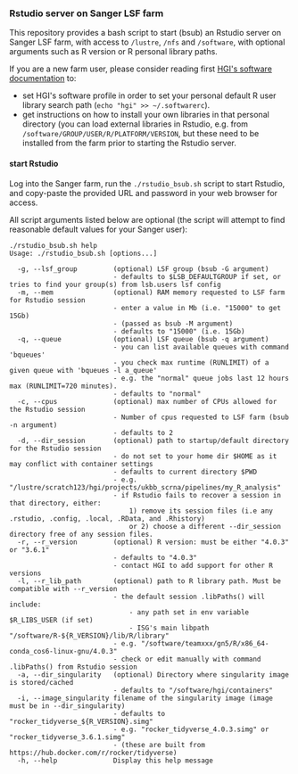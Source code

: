 ### Rstudio server on Sanger LSF farm
  
This repository provides a bash script to start (bsub) an Rstudio server on Sanger LSF farm, with access to `/lustre`, `/nfs` and `/software`, with optional arguments such as R version or R personal library paths.

If you are a new farm user, please consider reading first [HGI's software documentation](https://confluence.sanger.ac.uk/display/HGI/Software+on+the+Farm) to:
- set HGI's software profile in order to set your personal default R user library search path (`echo "hgi" >> ~/.softwarerc`).
- get instructions on how to install your own libraries in that personal directory (you can load external libraries in Rstudio, e.g. from `/software/GROUP/USER/R/PLATFORM/VERSION`, but these need to be installed from the farm prior to starting the Rstudio server.


#### start Rstudio

Log into the Sanger farm, run the `./rstudio_bsub.sh` script to start Rstudio, and copy-paste the provided URL and password in your web browser for access.
  
All script arguments listed below are optional (the script will attempt to find reasonable default values for your Sanger user):

```
./rstudio_bsub.sh help
Usage: ./rstudio_bsub.sh [options...]

  -g, --lsf_group         (optional) LSF group (bsub -G argument)
                          - defaults to $LSB_DEFAULTGROUP if set, or tries to find your group(s) from lsb.users lsf config
  -m, --mem               (optional) RAM memory requested to LSF farm for Rstudio session
                          - enter a value in Mb (i.e. "15000" to get 15Gb)
                          - (passed as bsub -M argument)
                          - defaults to "15000" (i.e. 15Gb)
  -q, --queue             (optional) LSF queue (bsub -q argument)
                          - you can list available queues with command 'bqueues'
                          - you check max runtime (RUNLIMIT) of a given queue with 'bqueues -l a_queue'
                          - e.g. the "normal" queue jobs last 12 hours max (RUNLIMIT=720 minutes).
                          - defaults to "normal"
  -c, --cpus              (optional) max number of CPUs allowed for the Rstudio session
                          - Number of cpus requested to LSF farm (bsub -n argument)
                          - defaults to 2
  -d, --dir_session       (optional) path to startup/default directory for the Rstudio session
                          - do not set to your home dir $HOME as it may conflict with container settings
                          - defaults to current directory $PWD
                          - e.g. "/lustre/scratch123/hgi/projects/ukbb_scrna/pipelines/my_R_analysis"
                          - if Rstudio fails to recover a session in that directory, either:
                              1) remove its session files (i.e any .rstudio, .config, .local, .RData, and .Rhistory)
                              or 2) choose a different --dir_session directory free of any session files.
  -r, --r_version         (optional) R version: must be either "4.0.3" or "3.6.1"
                          - defaults to "4.0.3"
                          - contact HGI to add support for other R versions
  -l, --r_lib_path        (optional) path to R library path. Must be compatible with --r_version
                          - the default session .libPaths() will include: 
                              - any path set in env variable $R_LIBS_USER (if set)
                              - ISG's main libpath "/software/R-${R_VERSION}/lib/R/library"
                          - e.g. "/software/teamxxx/gn5/R/x86_64-conda_cos6-linux-gnu/4.0.3"
                          - check or edit manually with command .libPaths() from Rstudio session
  -a, --dir_singularity   (optional) Directory where singularity image is stored/cached
                          - defaults to "/software/hgi/containers"
  -i, --image_singularity filename of the singularity image (image must be in --dir_singularity)
                          - defaults to "rocker_tidyverse_${R_VERSION}.simg"
                          - e.g. "rocker_tidyverse_4.0.3.simg" or  "rocker_tidyverse_3.6.1.simg"
                          - (these are built from https://hub.docker.com/r/rocker/tidyverse)
  -h, --help              Display this help message
```